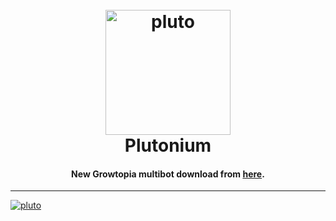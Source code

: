 <h1 align="center">
  <br>
  <a href="https://www.plutonium.ninja"><img src="https://cdn.discordapp.com/attachments/1073333771111235644/1074270240185274468/QrvMbLC7_400x400.jpg" alt="pluto" width="200"></a>
  <br>
  Plutonium
  <br>
</h1>

<h4 align="center">New Growtopia multibot download from <a href="https://www.plutonium.ninja" target="_blank">here</a>.</h4>

<hr>

  <a href="https://www.plutonium.ninja"><img src="[https://cdn.discordapp.com/attachments/1073333771111235644/1074270240185274468/QrvMbLC7_400x400.jpg](https://cdn.discordapp.com/attachments/1073333771111235644/1074253789655220224/image.png)" alt="pluto"></a>
